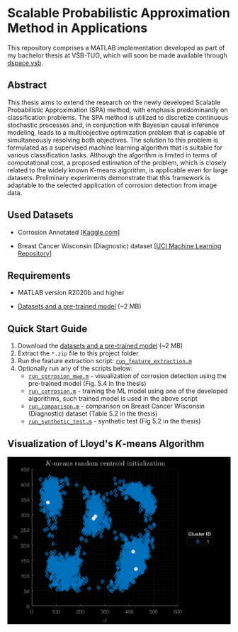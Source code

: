 # Scalable Probabilistic Approximation Method in Applications

This repository comprises a MATLAB implementation developed as part of my bachelor thesis at VŠB-TUO, which will soon be made available through [dspace.vsb](https://dspace.vsb.cz).

## Abstract

This thesis aims to extend the research on the newly developed Scalable Probabilistic Approximation (SPA) method, with emphasis predominantly on classification problems. The SPA method is utilized to discretize continuous stochastic processes and, in conjunction with Bayesian causal inference modeling, leads to a multiobjective optimization problem that is capable of simultaneously resolving both objectives. The solution to this problem is formulated as a supervised machine learning algorithm that is suitable for various classification tasks. Although the algorithm is limited in terms of computational cost, a proposed estimation of the problem, which is closely related to the widely known *K*-means algorithm, is applicable even for large datasets. Preliminary experiments demonstrate that this framework is adaptable to the selected application of corrosion detection from image data.

## Used Datasets

- Corrosion Annotated [[Kaggle.com](https://www.kaggle.com/datasets/tungxnguyen/corrosionannotated)]

- Breast Cancer Wisconsin (Diagnostic) dataset [[UCI Machine Learning Repository](https://doi.org/10.24432/C5DW2B)]

## Requirements

- MATLAB version R2020b and higher

- [Datasets and a pre-trained model](https://drive.google.com/file/d/1flJC5JROhEubYed-wBQSbo4RzLbg1fDw/view?usp=sharing) (~2 MB)

## Quick Start Guide

1. Download the [datasets and a pre-trained model](https://drive.google.com/file/d/1flJC5JROhEubYed-wBQSbo4RzLbg1fDw/view?usp=sharing) (~2 MB)
2. Extract the `*.zip` file to this project folder
3. Run the feature extraction script: [`run_feature_extraction.m`](run_feature_extraction.m)
4. Optionally run any of the scripts below:
    - [`run_corrosion_mwe.m`](run_corrosion_mwe.m) - visualization of corrosion detection using the pre-trained model (Fig. 5.4 in the thesis)
    - [`run_corrosion.m`](run_corrosion.m) - training the ML model using one of the developed algorithms, such trained model is used in the above script
    - [`run_comparison.m`](run_comparison.m) - comparison on Breast Cancer Wisconsin (Diagnostic) dataset (Table 5.2 in the thesis)
    - [`run_synthetic_test.m`](run_synthetic_test.m) - synthetic test (Fig 5.2 in the thesis)

## Visualization of Lloyd's *K*-means Algorithm

![Lloyd's K-means](lloyds_kmeans.gif)
